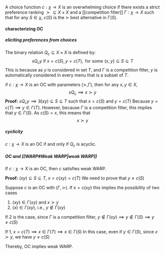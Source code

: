 A choice function $c:\chi\to X$ is an overwhelming choice if there exists a strict preference ranking $\succ\subseteq X\times X$ and a [[competition filter]] $\Gamma:\chi\to X$ such that for any $S\in \chi$, $c(S)$ is the $\succ$ best alternative in $\Gamma(S)$.

#### characterizing OC
##### eliciting preferences from choices
The binary relation $Q_c\subseteq X\times X$ is defined by:
$$xQ_cy\text{ if }x=c(S),y=c(T),\text{ for some }\{x,y\}\subseteq S\subseteq T$$
This is because as $y$ is considered in set $T$, and $\Gamma$ is a competition filter, $y$ is automatically considered in every menu that is a subset of $T$.

if $c:\chi\to X$ is an OC with parameters $(\succ,\Gamma)$, then for any $x,y\in X$, $$xQ_c\implies x\succ y$$
**Proof:** $xQ_cy\implies \exists (xy)\subseteq S\subseteq T$ such that $x=c(S)$ and $y=c(T)$
Because $y=c(T)\implies y\in\Gamma(T)$. However, because $\Gamma$ is a competition filter, this implies that $y\in \Gamma(S)$. As $c(S)=x$, this means that $$x\succ y$$
##### cyclicity
$c:\chi\to X$ is an OC if and only if $Q_c$ is acyclic.

##### OC and [[WARP#Weak WARP|weak WARP]]
If $c:\chi\to X$ is an OC, then $c$ satisfies weak WARP.

**Proof:** $(xy)\subseteq S\subseteq T$, $x=c(xy)=c(T)$
We need to prove that $y\ne c(S)$

Suppose $c$ is an OC with $(\Gamma,\succ)$. If $x=c(xy)$ this implies the possibility of two cases
1. $(xy)\in \Gamma(xy)$ and $x\succ y$
2. $(x)\in \Gamma(xy)$, i.e., $y\not\in \Gamma(xy)$

If 2 is the case, since $\Gamma$ is a competition filter, $y\not\in\Gamma(xy)\implies y\not\in\Gamma(S)\implies y\ne c(S)$

If 1,
$x=c(T)\implies x\in\Gamma(T)\implies x\in\Gamma(S)$
In this case, even if $y\in \Gamma(S)$, since $x\succ y$, we have $y\ne c(S)$

Thereby, OC implies weak WARP. 



